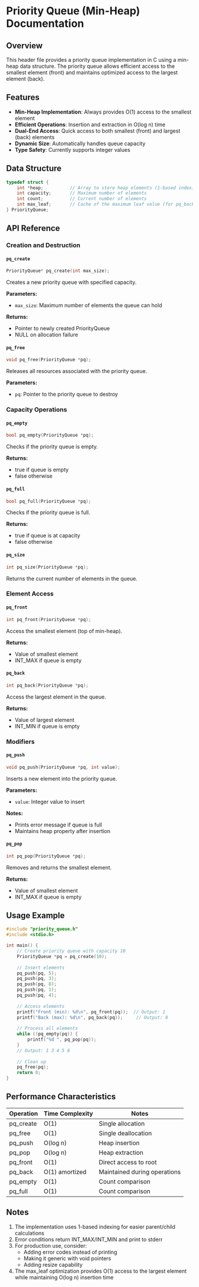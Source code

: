 # Priority Queue (Min-Heap) Documentation

## Overview

This header file provides a priority queue implementation in C using a min-heap data structure. The priority queue allows efficient access to the smallest element (front) and maintains optimized access to the largest element (back).

## Features

- **Min-Heap Implementation**: Always provides O(1) access to the smallest element
- **Efficient Operations**: Insertion and extraction in O(log n) time
- **Dual-End Access**: Quick access to both smallest (front) and largest (back) elements
- **Dynamic Size**: Automatically handles queue capacity
- **Type Safety**: Currently supports integer values

## Data Structure

```c
typedef struct {
    int *heap;          // Array to store heap elements (1-based indexing)
    int capacity;       // Maximum number of elements
    int count;          // Current number of elements
    int max_leaf;       // Cache of the maximum leaf value (for pq_back)
} PriorityQueue;
```

## API Reference

### Creation and Destruction

#### `pq_create`
```c
PriorityQueue* pq_create(int max_size);
```
Creates a new priority queue with specified capacity.

**Parameters:**
- `max_size`: Maximum number of elements the queue can hold

**Returns:**
- Pointer to newly created PriorityQueue
- NULL on allocation failure

#### `pq_free`
```c
void pq_free(PriorityQueue *pq);
```
Releases all resources associated with the priority queue.

**Parameters:**
- `pq`: Pointer to the priority queue to destroy

### Capacity Operations

#### `pq_empty`
```c
bool pq_empty(PriorityQueue *pq);
```
Checks if the priority queue is empty.

**Returns:**
- true if queue is empty
- false otherwise

#### `pq_full`
```c
bool pq_full(PriorityQueue *pq);
```
Checks if the priority queue is full.

**Returns:**
- true if queue is at capacity
- false otherwise

#### `pq_size`
```c
int pq_size(PriorityQueue *pq);
```
Returns the current number of elements in the queue.

### Element Access

#### `pq_front`
```c
int pq_front(PriorityQueue *pq);
```
Access the smallest element (top of min-heap).

**Returns:**
- Value of smallest element
- INT_MAX if queue is empty

#### `pq_back`
```c
int pq_back(PriorityQueue *pq);
```
Access the largest element in the queue.

**Returns:**
- Value of largest element
- INT_MIN if queue is empty

### Modifiers

#### `pq_push`
```c
void pq_push(PriorityQueue *pq, int value);
```
Inserts a new element into the priority queue.

**Parameters:**
- `value`: Integer value to insert

**Notes:**
- Prints error message if queue is full
- Maintains heap property after insertion

#### `pq_pop`
```c
int pq_pop(PriorityQueue *pq);
```
Removes and returns the smallest element.

**Returns:**
- Value of smallest element
- INT_MAX if queue is empty

## Usage Example

```c
#include "priority_queue.h"
#include <stdio.h>

int main() {
    // Create priority queue with capacity 10
    PriorityQueue *pq = pq_create(10);
    
    // Insert elements
    pq_push(pq, 5);
    pq_push(pq, 3);
    pq_push(pq, 8);
    pq_push(pq, 1);
    pq_push(pq, 4);
    
    // Access elements
    printf("Front (min): %d\n", pq_front(pq));  // Output: 1
    printf("Back (max): %d\n", pq_back(pq));     // Output: 8
    
    // Process all elements
    while (!pq_empty(pq)) {
        printf("%d ", pq_pop(pq));
    }
    // Output: 1 3 4 5 8
    
    // Clean up
    pq_free(pq);
    return 0;
}
```

## Performance Characteristics

| Operation    | Time Complexity | Notes                          |
|--------------|-----------------|--------------------------------|
| pq_create    | O(1)            | Single allocation             |
| pq_free      | O(1)            | Single deallocation           |
| pq_push      | O(log n)        | Heap insertion                |
| pq_pop       | O(log n)        | Heap extraction               |
| pq_front     | O(1)            | Direct access to root         |
| pq_back      | O(1) amortized  | Maintained during operations   |
| pq_empty     | O(1)            | Count comparison              |
| pq_full      | O(1)            | Count comparison              |

## Notes

1. The implementation uses 1-based indexing for easier parent/child calculations
2. Error conditions return INT_MAX/INT_MIN and print to stderr
3. For production use, consider:
   - Adding error codes instead of printing
   - Making it generic with void pointers
   - Adding resize capability
4. The max_leaf optimization provides O(1) access to the largest element while maintaining O(log n) insertion time
